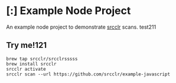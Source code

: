 # [:] Example Node Project

An example node project to demonstrate [srcclr](https://www.srcclr.com) scans.
test211
## Try me!121

```sss
brew tap srcclr/srcclrsssss
brew install srcclr
srcclr activate
srcclr scan --url https://github.com/srcclr/example-javascript
```
